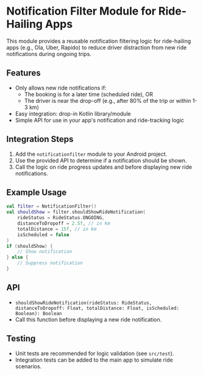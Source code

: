 # Notification Filter Module for Ride-Hailing Apps

This module provides a reusable notification filtering logic for ride-hailing apps (e.g., Ola, Uber, Rapido) to reduce driver distraction from new ride notifications during ongoing trips.

## Features
- Only allows new ride notifications if:
  - The booking is for a later time (scheduled ride), OR
  - The driver is near the drop-off (e.g., after 80% of the trip or within 1-3 km)
- Easy integration: drop-in Kotlin library/module
- Simple API for use in your app's notification and ride-tracking logic

## Integration Steps
1. Add the `notificationfilter` module to your Android project.
2. Use the provided API to determine if a notification should be shown.
3. Call the logic on ride progress updates and before displaying new ride notifications.

## Example Usage
```kotlin
val filter = NotificationFilter()
val shouldShow = filter.shouldShowRideNotification(
    rideStatus = RideStatus.ONGOING,
    distanceToDropoff = 2.5f, // in km
    totalDistance = 15f, // in km
    isScheduled = false
)
if (shouldShow) {
    // Show notification
} else {
    // Suppress notification
}
```

## API
- `shouldShowRideNotification(rideStatus: RideStatus, distanceToDropoff: Float, totalDistance: Float, isScheduled: Boolean): Boolean`
- Call this function before displaying a new ride notification.

## Testing
- Unit tests are recommended for logic validation (see `src/test`).
- Integration tests can be added to the main app to simulate ride scenarios.


